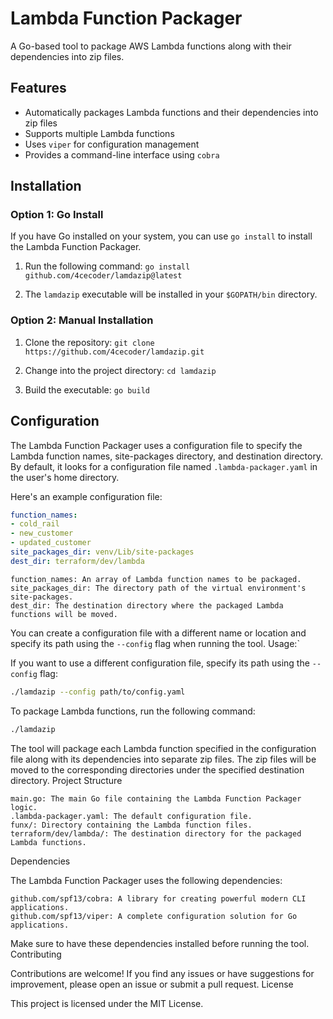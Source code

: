 # Lambda Function Packager

A Go-based tool to package AWS Lambda functions along with their dependencies into zip files.

## Features

- Automatically packages Lambda functions and their dependencies into zip files
- Supports multiple Lambda functions
- Uses `viper` for configuration management
- Provides a command-line interface using `cobra`

## Installation

### Option 1: Go Install

If you have Go installed on your system, you can use `go install` to install the Lambda Function Packager.

1. Run the following command: `go install github.com/4cecoder/lamdazip@latest`

2. The `lamdazip` executable will be installed in your `$GOPATH/bin` directory.

### Option 2: Manual Installation
1. Clone the repository: `git clone https://github.com/4cecoder/lamdazip.git`
 
2. Change into the project directory: `cd lamdazip`
 
3. Build the executable: `go build`

## Configuration

The Lambda Function Packager uses a configuration file to specify the Lambda function names, site-packages directory, and destination directory. By default, it looks for a configuration file named `.lambda-packager.yaml` in the user's home directory.

Here's an example configuration file:

```yaml
function_names:
- cold_rail
- new_customer
- updated_customer
site_packages_dir: venv/Lib/site-packages
dest_dir: terraform/dev/lambda
```


    function_names: An array of Lambda function names to be packaged.
    site_packages_dir: The directory path of the virtual environment's site-packages.
    dest_dir: The destination directory where the packaged Lambda functions will be moved.

You can create a configuration file with a different name or location and specify its path using the `--config` flag when running the tool.
Usage:`

If you want to use a different configuration file, specify its path using the `--config` flag:
```bash
./lamdazip --config path/to/config.yaml
```

To package Lambda functions, run the following command:

```bash
./lamdazip
```




The tool will package each Lambda function specified in the configuration file along with its dependencies into separate zip files. The zip files will be moved to the corresponding directories under the specified destination directory.
Project Structure

    main.go: The main Go file containing the Lambda Function Packager logic.
    .lambda-packager.yaml: The default configuration file.
    funx/: Directory containing the Lambda function files.
    terraform/dev/lambda/: The destination directory for the packaged Lambda functions.

Dependencies

The Lambda Function Packager uses the following dependencies:

    github.com/spf13/cobra: A library for creating powerful modern CLI applications.
    github.com/spf13/viper: A complete configuration solution for Go applications.

Make sure to have these dependencies installed before running the tool.
Contributing

Contributions are welcome! If you find any issues or have suggestions for improvement, please open an issue or submit a pull request.
License

This project is licensed under the MIT License.
